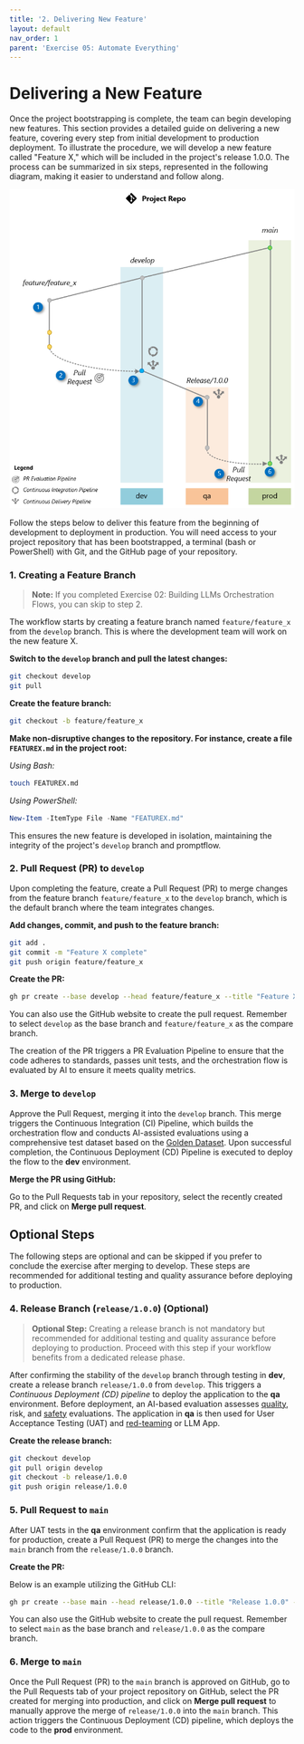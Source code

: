```yaml
---
title: '2. Delivering New Feature'
layout: default
nav_order: 1
parent: 'Exercise 05: Automate Everything'
---
```


# Delivering a New Feature

Once the project bootstrapping is complete, the team can begin developing new features. This section provides a detailed guide on delivering a new feature, covering every step from initial development to production deployment. To illustrate the procedure, we will develop a new feature called "Feature X," which will be included in the project's release 1.0.0. The process can be summarized in six steps, represented in the following diagram, making it easier to understand and follow along.

![Git Workflow](images/git_workflow_branching.png)

Follow the steps below to deliver this feature from the beginning of development to deployment in production. You will need access to your project repository that has been bootstrapped, a terminal (bash or PowerShell) with Git, and the GitHub page of your repository.

### 1. Creating a Feature Branch

> **Note:**
> If you completed Exercise 02: Building LLMs Orchestration Flows, you can skip to step 2.

The workflow starts by creating a feature branch named `feature/feature_x` from the `develop` branch. This is where the development team will work on the new feature X.

**Switch to the `develop` branch and pull the latest changes:**

```bash
git checkout develop
git pull
```

**Create the feature branch:**

```bash
git checkout -b feature/feature_x
```

**Make non-disruptive changes to the repository. For instance, create a file `FEATUREX.md` in the project root:**

*Using Bash:*

```bash
touch FEATUREX.md
```

*Using PowerShell:*

```powershell
New-Item -ItemType File -Name "FEATUREX.md"
```

This ensures the new feature is developed in isolation, maintaining the integrity of the project's `develop` branch and promptflow.

### 2. Pull Request (PR) to `develop`

Upon completing the feature, create a Pull Request (PR) to merge changes from the feature branch `feature/feature_x` to the `develop` branch, which is the default branch where the team integrates changes.

**Add changes, commit, and push to the feature branch:**

```bash
git add .
git commit -m "Feature X complete"
git push origin feature/feature_x
```

**Create the PR:**

```bash
gh pr create --base develop --head feature/feature_x --title "Feature X" --body "Description of the changes and the impact."
```

You can also use the GitHub website to create the pull request. Remember to select `develop` as the base branch and `feature/feature_x` as the compare branch.

The creation of the PR triggers a PR Evaluation Pipeline to ensure that the code adheres to standards, passes unit tests, and the orchestration flow is evaluated by AI to ensure it meets quality metrics.

### 3. Merge to `develop`

Approve the Pull Request, merging it into the `develop` branch. This merge triggers the Continuous Integration (CI) Pipeline, which builds the orchestration flow and conducts AI-assisted evaluations using a comprehensive test dataset based on the [Golden Dataset](https://aka.ms/copilot-golden-dataset-guide). Upon successful completion, the Continuous Deployment (CD) Pipeline is executed to deploy the flow to the **dev** environment.

**Merge the PR using GitHub:**

Go to the Pull Requests tab in your repository, select the recently created PR, and click on **Merge pull request**.

## Optional Steps
The following steps are optional and can be skipped if you prefer to conclude the exercise after merging to develop. These steps are recommended for additional testing and quality assurance before deploying to production.

### 4. Release Branch (`release/1.0.0`) **(Optional)**

> **Optional Step:**
> Creating a release branch is not mandatory but recommended for additional testing and quality assurance before deploying to production. Proceed with this step if your workflow benefits from a dedicated release phase.

After confirming the stability of the `develop` branch through testing in **dev**, create a release branch `release/1.0.0` from `develop`. This triggers a *Continuous Deployment (CD) pipeline* to deploy the application to the **qa** environment. Before deployment, an AI-based evaluation assesses [quality](https://learn.microsoft.com/en-us/azure/ai-studio/how-to/develop/flow-evaluate-sdk), risk, and [safety](https://learn.microsoft.com/en-us/azure/ai-studio/how-to/develop/simulator-interaction-data) evaluations. The application in **qa** is then used for User Acceptance Testing (UAT) and [red-teaming](https://learn.microsoft.com/en-us/azure/ai-services/openai/concepts/red-teaming) or LLM App.

**Create the release branch:**

```bash
git checkout develop
git pull origin develop
git checkout -b release/1.0.0
git push origin release/1.0.0
```

### 5. Pull Request to `main`

After UAT tests in the **qa** environment confirm that the application is ready for production, create a Pull Request (PR) to merge the changes into the `main` branch from the `release/1.0.0` branch.

**Create the PR:**

Below is an example utilizing the GitHub CLI:

```bash
gh pr create --base main --head release/1.0.0 --title "Release 1.0.0" --body "Merging release/1.0.0 into main after successful UAT in QA environment"
```

You can also use the GitHub website to create the pull request. Remember to select `main` as the base branch and `release/1.0.0` as the compare branch.

### 6. Merge to `main`

Once the Pull Request (PR) to the `main` branch is approved on GitHub, go to the Pull Requests tab of your project repository on GitHub, select the PR created for merging into production, and click on **Merge pull request** to manually approve the merge of `release/1.0.0` into the `main` branch. This action triggers the Continuous Deployment (CD) pipeline, which deploys the code to the **prod** environment.

